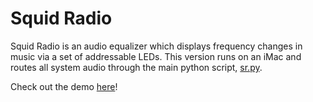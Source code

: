 # Squid Radio

Squid Radio is an audio equalizer which displays frequency changes in music via a set of addressable LEDs. This version runs on an iMac and routes all system audio through the main python script, [sr.py](https://github.com/jepstein95/SquidRadio/blob/master/sr.py).

Check out the demo [here](https://github.com/jepstein95/SquidRadio/blob/master/test.MOV)!